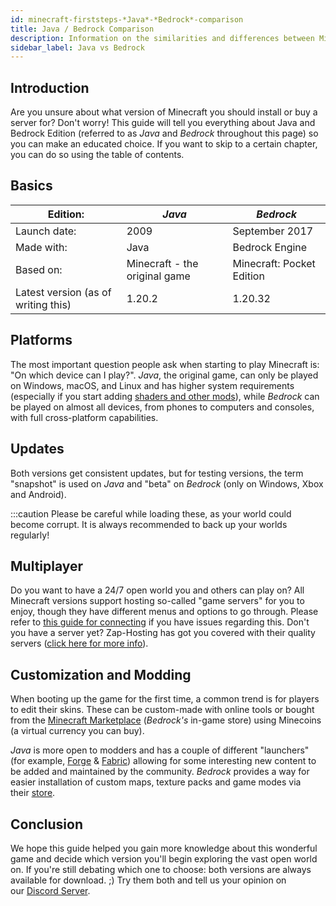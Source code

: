 ```yaml
---
id: minecraft-firststeps-*Java*-*Bedrock*-comparison
title: Java / Bedrock Comparison
description: Information on the similarities and differences between Minecraft versions
sidebar_label: Java vs Bedrock
---
```




## Introduction
Are you unsure about what version of Minecraft you should install or buy a server for? Don't worry! This guide will tell you everything about Java and Bedrock Edition (referred to as *Java* and *Bedrock* throughout this page) so you can make an educated choice. If you want to skip to a certain chapter, you can do so using the table of contents.

## Basics 

| Edition: | *Java* | *Bedrock* |
| - | - | - |
| Launch date: | 2009 | September 2017 |
| Made with: | Java | Bedrock Engine |
| Based on: | Minecraft - the original game | Minecraft: Pocket Edition |
| Latest version (as of writing this) | 1.20.2 | 1.20.32 |

## Platforms
The most important question people ask when starting to play Minecraft is: "On which device can I play?". *Java*, the original game, can only be played on Windows, macOS, and Linux and has higher system requirements (especially if you start adding [shaders and other mods](#customization-and-modding)), while *Bedrock* can be played on almost all devices, from phones to computers and consoles, with full cross-platform capabilities.

## Updates

Both versions get consistent updates, but for testing versions, the term "snapshot" is used on *Java* and "beta" on *Bedrock* (only on Windows, Xbox and Android).

:::caution Please be careful while loading these, as your world could become corrupt. It is always recommended to back up your worlds regularly!

## Multiplayer
Do you want to have a 24/7 open world you and others can play on? All Minecraft versions support hosting so-called "game servers" for you to enjoy, though they have different menus and options to go through. Please refer to [this guide for connecting](https://zap-hosting.com/guides/docs/minecraft-firststeps-connect) if you have issues regarding this. Don't you have a server yet? Zap-Hosting has got you covered with their quality servers ([click here for more info](https://zap-hosting.com/en/shop/product/cloud-gameserver/minecraft/)).

## Customization and Modding
When booting up the game for the first time, a common trend is for players to edit their skins. These can be custom-made with online tools or bought from the [Minecraft Marketplace](https://www.minecraft.net/en-us/marketplace) (*Bedrock's* in-game store) using Minecoins (a virtual currency you can buy).

*Java* is more open to modders and has a couple of different "launchers" (for example, [Forge](https://files.minecraftforge.net/net/minecraftforge/forge/) & [Fabric](https://fabricmc.net/use/installer/)) allowing for some interesting new content to be added and maintained by the community. *Bedrock* provides a way for easier installation of custom maps, texture packs and game modes via their [store](https://www.minecraft.net/en-us/catalog).

## Conclusion
We hope this guide helped you gain more knowledge about this wonderful game and decide which version you'll begin exploring the vast open world on. If you're still debating which one to choose: both versions are always available for download. ;) Try them both and tell us your opinion on our [Discord Server](https://discord.gg/zaphosting).
